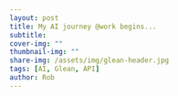 ```yaml
---
layout: post
title: My AI journey @work begins...
subtitle: 
cover-img: ""
thumbnail-img: ""
share-img: /assets/img/glean-header.jpg
tags: [AI, Glean, API]
author: Rob
---
```


